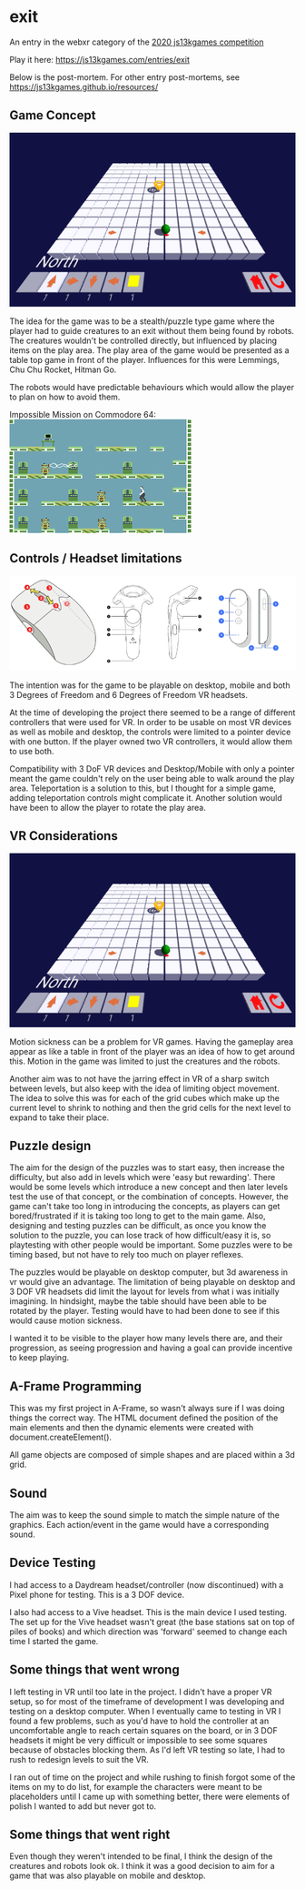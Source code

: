 # exit
An entry in the webxr category of the  [2020 js13kgames competition](https://js13kgames.com/)

Play it here: https://js13kgames.com/entries/exit

Below is the post-mortem. For other entry post-mortems, see https://js13kgames.github.io/resources/

## Game Concept

![game video](https://raw.githubusercontent.com/jaammees/exit/master/images/exit.gif)

The idea for the game was to be a stealth/puzzle type game where the player had to guide creatures to an exit without them being found by robots. The creatures wouldn't be controlled directly, but influenced by placing items on the play area. The play area of the game would be presented as a table top game in front of the player. Influences for this were Lemmings, Chu Chu Rocket, Hitman Go.

The robots would have predictable behaviours which would allow the player to plan on how to avoid them.

Impossible Mission on Commodore 64:
![Robots](https://raw.githubusercontent.com/jaammees/exit/master/images/impossiblemission.png)


## Controls / Headset limitations

![Controllers](https://raw.githubusercontent.com/jaammees/exit/master/images/controllers.png)

The intention was for the game to be playable on desktop, mobile and both 3 Degrees of Freedom and 6 Degrees of Freedom VR headsets. 

At the time of developing the project there seemed to be a range of different controllers that were used for VR. In order to be usable on most VR devices as well as mobile and desktop, the controls were limited to a pointer device with one button. If the player owned two VR controllers, it would allow them to use both.

Compatibility with 3 DoF VR devices and Desktop/Mobile with only a pointer meant the game couldn't rely on the user being able to walk around the play area. Teleportation is a solution to this, but I thought for a simple game, adding teleportation controls might complicate it. Another solution would have been to allow the player to rotate the play area.

## VR Considerations

![level change](https://raw.githubusercontent.com/jaammees/exit/master/images/exit.gif)

Motion sickness can be a problem for VR games. Having the gameplay area appear as like a table in front of the player was an idea of how to get around this.  Motion in the game was limited to just the creatures and the robots. 

Another aim was to not have the jarring effect in VR of a sharp switch between levels, but also keep with the idea of limiting object movement. The idea to solve this was for each of the grid cubes which make up the current level to shrink to nothing and then the grid cells for the next level to expand to take their place.


## Puzzle design

The aim for the design of the puzzles was to start easy, then increase the difficulty, but also add in levels which were 'easy but rewarding'. There would be some levels which introduce a new concept and then later levels test the use of that concept, or the combination of concepts. However, the game can't take too long in introducing the concepts, as players can get bored/frustrated if it is taking too long to get to the main game. Also, designing and testing puzzles can be difficult, as once you know the solution to the puzzle, you can lose track of how difficult/easy it is, so playtesting with other people would be important. Some puzzles were to be timing based, but not have to rely too much on player reflexes.

The puzzles would be playable on desktop computer, but 3d awareness in vr would give an advantage. The limitation of being playable on desktop and 3 DOF VR headsets did limit the layout for levels from what i was initially imagining. In hindsight, maybe the table should have been able to be rotated by the player. Testing would have to had been done to see if this would cause motion sickness.

I wanted it to be visible to the player how many levels there are, and their progression, as seeing progression and having a goal can provide incentive to keep playing.

## A-Frame Programming

This was my first project in A-Frame, so wasn't always sure if I was doing things the correct way. The HTML document defined the position of the main elements and then the dynamic elements were created with document.createElement().

All game objects are composed of simple shapes and are placed within a 3d grid.

## Sound

The aim was to keep the sound simple to match the simple nature of the graphics. Each action/event in the game would have a corresponding sound.

## Device Testing

I had access to a Daydream headset/controller (now discontinued) with a Pixel phone for testing. This is a 3 DOF device.

I also had access to a Vive headset. This is the main device I used testing. The set up for the Vive headset wasn't great (the base stations sat on top of piles of books) and which direction was 'forward' seemed to change each time I started the game.

## Some things that went wrong

I left testing in VR until too late in the project. I didn't have a proper VR setup, so for most of the timeframe of development I was developing and testing on a desktop computer.  When I eventually came to testing in VR I found a few problems, such as you'd have to hold the controller at an uncomfortable angle to reach certain squares on the board, or in 3 DOF headsets it might be very difficult or impossible to see some squares because of obstacles blocking them. As I'd left VR testing so late, I had to rush to redesign levels to suit the VR.

I ran out of time on the project and while rushing to finish forgot some of the items on my to do list, for example the characters were meant to be placeholders until I came up with something better, there were elements of polish I wanted to add but never got to.

## Some things that went right

Even though they weren't intended to be final, I think the design of the creatures and robots look ok. I think it was a good decision to aim for a game that was also playable on mobile and desktop. 